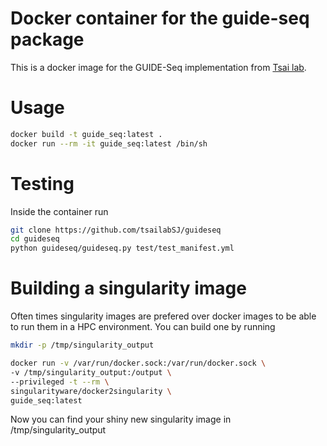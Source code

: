 # Docker container for the guide-seq package
This is a docker image for the GUIDE-Seq implementation from [Tsai lab](https://www.tsailab.com/).
# Usage 
```bash
docker build -t guide_seq:latest .
docker run --rm -it guide_seq:latest /bin/sh
```

# Testing
Inside the container run
```bash
git clone https://github.com/tsailabSJ/guideseq
cd guideseq
python guideseq/guideseq.py test/test_manifest.yml
```

# Building a singularity image
Often times singularity images are prefered over docker images to be able to run them in a HPC environment.
You can build one by running
```bash
mkdir -p /tmp/singularity_output

docker run -v /var/run/docker.sock:/var/run/docker.sock \
-v /tmp/singularity_output:/output \
--privileged -t --rm \
singularityware/docker2singularity \
guide_seq:latest
```
Now you can find your shiny new singularity image in /tmp/singularity_output

